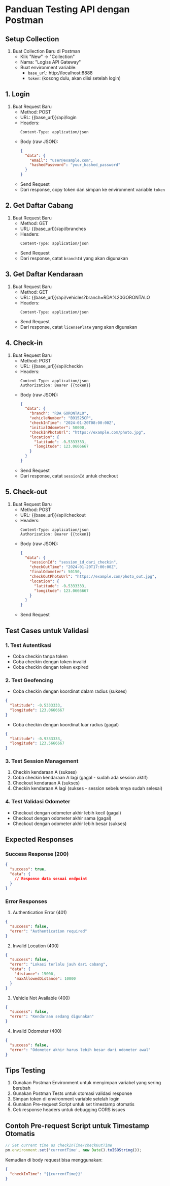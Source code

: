 # Panduan Testing API dengan Postman

## Setup Collection

1. Buat Collection Baru di Postman
   - Klik "New" -> "Collection"
   - Nama: "Logiss API Gateway"
   - Buat environment variable:
     - `base_url`: http://localhost:8888
     - `token`: (kosong dulu, akan diisi setelah login)

## 1. Login

1. Buat Request Baru
   - Method: POST
   - URL: {{base_url}}/api/login
   - Headers:
     ```
     Content-Type: application/json
     ```
   - Body (raw JSON):
     ```json
     {
       "data": {
         "email": "user@example.com",
         "hashedPassword": "your_hashed_password"
       }
     }
     ```
   - Send Request
   - Dari response, copy token dan simpan ke environment variable `token`

## 2. Get Daftar Cabang

1. Buat Request Baru
   - Method: GET
   - URL: {{base_url}}/api/branches
   - Headers:
     ```
     Content-Type: application/json
     ```
   - Send Request
   - Dari response, catat `branchId` yang akan digunakan

## 3. Get Daftar Kendaraan

1. Buat Request Baru
   - Method: GET
   - URL: {{base_url}}/api/vehicles?branch=RDA%20GORONTALO
   - Headers:
     ```
     Content-Type: application/json
     ```
   - Send Request
   - Dari response, catat `licensePlate` yang akan digunakan

## 4. Check-in

1. Buat Request Baru
   - Method: POST
   - URL: {{base_url}}/api/checkin
   - Headers:
     ```
     Content-Type: application/json
     Authorization: Bearer {{token}}
     ```
   - Body (raw JSON):
     ```json
     {
       "data": {
         "branch": "RDA GORONTALO",
         "vehicleNumber": "B91525CP",
         "checkInTime": "2024-01-20T08:00:00Z",
         "initialOdometer": 50000,
         "checkInPhotoUrl": "https://example.com/photo.jpg",
         "location": {
           "latitude": -0.5333333,
           "longitude": 123.0666667
         }
       }
     }
     ```
   - Send Request
   - Dari response, catat `sessionId` untuk checkout

## 5. Check-out

1. Buat Request Baru
   - Method: POST
   - URL: {{base_url}}/api/checkout
   - Headers:
     ```
     Content-Type: application/json
     Authorization: Bearer {{token}}
     ```
   - Body (raw JSON):
     ```json
     {
       "data": {
         "sessionId": "session_id_dari_checkin",
         "checkOutTime": "2024-01-20T17:00:00Z",
         "finalOdometer": 50150,
         "checkOutPhotoUrl": "https://example.com/photo_out.jpg",
         "location": {
           "latitude": -0.5333333,
           "longitude": 123.0666667
         }
       }
     }
     ```
   - Send Request

## Test Cases untuk Validasi

### 1. Test Autentikasi
- Coba checkin tanpa token
- Coba checkin dengan token invalid
- Coba checkin dengan token expired

### 2. Test Geofencing
- Coba checkin dengan koordinat dalam radius (sukses)
```json
{
  "latitude": -0.5333333,
  "longitude": 123.0666667
}
```
- Coba checkin dengan koordinat luar radius (gagal)
```json
{
  "latitude": -0.9333333,
  "longitude": 123.5666667
}
```

### 3. Test Session Management
1. Checkin kendaraan A (sukses)
2. Coba checkin kendaraan A lagi (gagal - sudah ada session aktif)
3. Checkout kendaraan A (sukses)
4. Checkin kendaraan A lagi (sukses - session sebelumnya sudah selesai)

### 4. Test Validasi Odometer
- Checkout dengan odometer akhir lebih kecil (gagal)
- Checkout dengan odometer akhir sama (gagal)
- Checkout dengan odometer akhir lebih besar (sukses)

## Expected Responses

### Success Response (200)
```json
{
  "success": true,
  "data": {
    // Response data sesuai endpoint
  }
}
```

### Error Responses

1. Authentication Error (401)
```json
{
  "success": false,
  "error": "Authentication required"
}
```

2. Invalid Location (400)
```json
{
  "success": false,
  "error": "Lokasi terlalu jauh dari cabang",
  "data": {
    "distance": 15000,
    "maxAllowedDistance": 10000
  }
}
```

3. Vehicle Not Available (400)
```json
{
  "success": false,
  "error": "Kendaraan sedang digunakan"
}
```

4. Invalid Odometer (400)
```json
{
  "success": false,
  "error": "Odometer akhir harus lebih besar dari odometer awal"
}
```

## Tips Testing
1. Gunakan Postman Environment untuk menyimpan variabel yang sering berubah
2. Gunakan Postman Tests untuk otomasi validasi response
3. Simpan token di environment variable setelah login
4. Gunakan Pre-request Script untuk set timestamp otomatis
5. Cek response headers untuk debugging CORS issues

## Contoh Pre-request Script untuk Timestamp Otomatis
```javascript
// Set current time as checkInTime/checkOutTime
pm.environment.set('currentTime', new Date().toISOString());
```

Kemudian di body request bisa menggunakan:
```json
{
  "checkInTime": "{{currentTime}}"
}
